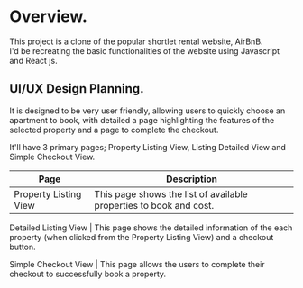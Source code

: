 # Overview.  
This project is a clone of the popular shortlet rental website, AirBnB.  
I'd be recreating the basic functionalities of the website using Javascript and React js.


## UI/UX Design Planning.  
It is designed to be very user friendly, allowing users to quickly choose an apartment to book, with detailed a page highlighting the features of the selected property and a page to complete the checkout.  

It'll have 3 primary pages; Property Listing View, Listing Detailed View and Simple Checkout View.

Page | Description  
--- | ---
Property Listing View | This page shows the list of available properties to book and cost.  

Detailed Listing View | This page shows the detailed information of the each property (when clicked from the Property Listing View) and a checkout button.  

Simple Checkout View | This page allows the users to complete their checkout to successfully book a property.  
